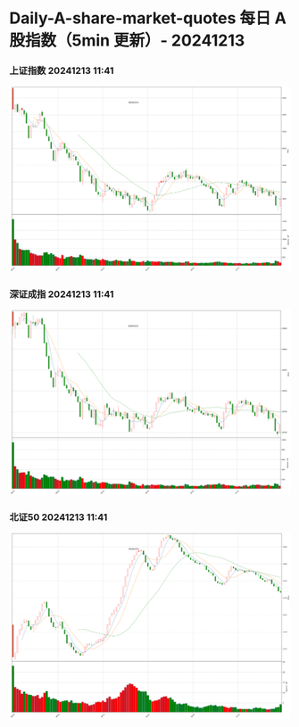 
# Daily-A-share-market-quotes 每日 A 股指数（5min 更新）- 20241213

### 上证指数 20241213 11:41
![](./fig/2024/12/20241213-sh000001.png)

### 深证成指 20241213 11:41
![](./fig/2024/12/20241213-sz399001.png)

### 北证50 20241213 11:41
![](./fig/2024/12/20241213-bj899050.png)
